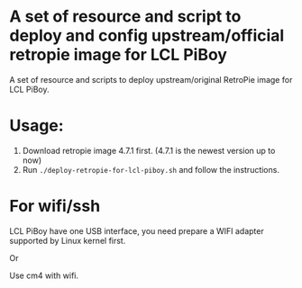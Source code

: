 # A set of resource and script to deploy and config upstream/official retropie image for LCL PiBoy

A set of resource and scripts to deploy upstream/original RetroPie image for LCL PiBoy.

# Usage:
  1. Download retropie image 4.7.1 first. (4.7.1 is the newest version up to now)
  2. Run `./deploy-retropie-for-lcl-piboy.sh` and follow the instructions.

# For wifi/ssh

LCL PiBoy have one USB interface, you need prepare a WIFI adapter supported by Linux kernel first.

Or

Use cm4 with wifi.
